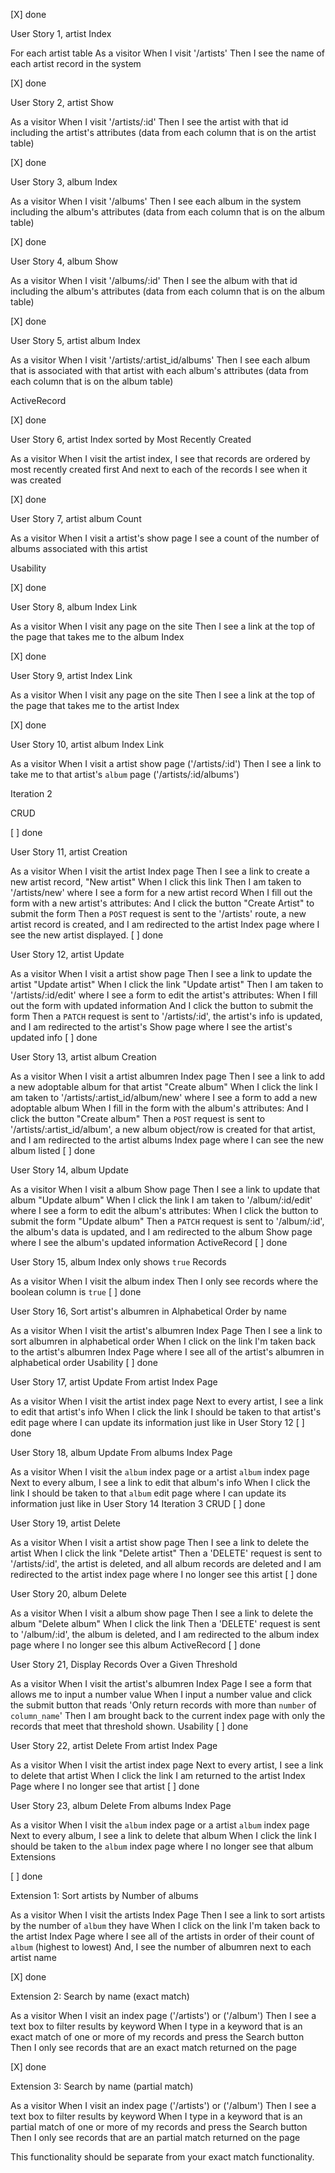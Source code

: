 [X] done

User Story 1, artist Index 

For each artist table
As a visitor
When I visit '/artists'
Then I see the name of each artist record in the system

[X] done

User Story 2, artist Show 

As a visitor
When I visit '/artists/:id'
Then I see the artist with that id including the artist's attributes
(data from each column that is on the artist table)

[X] done

User Story 3, album Index 

As a visitor
When I visit '/albums'
Then I see each album in the system including the album's attributes
(data from each column that is on the album table)

[X] done

User Story 4, album Show 

As a visitor
When I visit '/albums/:id'
Then I see the album with that id including the album's attributes
(data from each column that is on the album table)

[X] done

User Story 5, artist album Index 

As a visitor
When I visit '/artists/:artist_id/albums'
Then I see each album that is associated with that artist with each album's attributes
(data from each column that is on the album table)

ActiveRecord

[X] done

User Story 6, artist Index sorted by Most Recently Created 

As a visitor
When I visit the artist index,
I see that records are ordered by most recently created first
And next to each of the records I see when it was created

[X] done

User Story 7, artist album Count

As a visitor
When I visit a artist's show page
I see a count of the number of albums associated with this artist

Usability

[X] done

User Story 8, album Index Link

As a visitor
When I visit any page on the site
Then I see a link at the top of the page that takes me to the album Index

[X] done

User Story 9, artist Index Link

As a visitor
When I visit any page on the site
Then I see a link at the top of the page that takes me to the artist Index

[X] done

User Story 10, artist album Index Link

As a visitor
When I visit a artist show page ('/artists/:id')
Then I see a link to take me to that artist's `album` page ('/artists/:id/albums')

Iteration 2

CRUD

[ ] done

User Story 11, artist Creation 

As a visitor
When I visit the artist Index page
Then I see a link to create a new artist record, "New artist"
When I click this link
Then I am taken to '/artists/new' where I  see a form for a new artist record
When I fill out the form with a new artist's attributes:
And I click the button "Create Artist" to submit the form
Then a `POST` request is sent to the '/artists' route,
a new artist record is created,
and I am redirected to the artist Index page where I see the new artist displayed.
[ ] done

User Story 12, artist Update 

As a visitor
When I visit a artist show page
Then I see a link to update the artist "Update artist"
When I click the link "Update artist"
Then I am taken to '/artists/:id/edit' where I  see a form to edit the artist's attributes:
When I fill out the form with updated information
And I click the button to submit the form
Then a `PATCH` request is sent to '/artists/:id',
the artist's info is updated,
and I am redirected to the artist's Show page where I see the artist's updated info
[ ] done

User Story 13, artist album Creation 

As a visitor
When I visit a artist albumren Index page
Then I see a link to add a new adoptable album for that artist "Create album"
When I click the link
I am taken to '/artists/:artist_id/album/new' where I see a form to add a new adoptable album
When I fill in the form with the album's attributes:
And I click the button "Create album"
Then a `POST` request is sent to '/artists/:artist_id/album',
a new album object/row is created for that artist,
and I am redirected to the artist albums Index page where I can see the new album listed
[ ] done

User Story 14, album Update 

As a visitor
When I visit a album Show page
Then I see a link to update that album "Update album"
When I click the link
I am taken to '/album/:id/edit' where I see a form to edit the album's attributes:
When I click the button to submit the form "Update album"
Then a `PATCH` request is sent to '/album/:id',
the album's data is updated,
and I am redirected to the album Show page where I see the album's updated information
ActiveRecord
[ ] done

User Story 15, album Index only shows `true` Records 

As a visitor
When I visit the album index
Then I only see records where the boolean column is `true`
[ ] done

User Story 16, Sort artist's albumren in Alphabetical Order by name 

As a visitor
When I visit the artist's albumren Index Page
Then I see a link to sort albumren in alphabetical order
When I click on the link
I'm taken back to the artist's albumren Index Page where I see all of the artist's albumren in alphabetical order
Usability
[ ] done

User Story 17, artist Update From artist Index Page 

As a visitor
When I visit the artist index page
Next to every artist, I see a link to edit that artist's info
When I click the link
I should be taken to that artist's edit page where I can update its information just like in User Story 12
[ ] done

User Story 18, album Update From albums Index Page 

As a visitor
When I visit the `album` index page or a artist `album` index page
Next to every album, I see a link to edit that album's info
When I click the link
I should be taken to that `album` edit page where I can update its information just like in User Story 14
Iteration 3
CRUD
[ ] done

User Story 19, artist Delete 

As a visitor
When I visit a artist show page
Then I see a link to delete the artist
When I click the link "Delete artist"
Then a 'DELETE' request is sent to '/artists/:id',
the artist is deleted, and all album records are deleted
and I am redirected to the artist index page where I no longer see this artist
[ ] done

User Story 20, album Delete 

As a visitor
When I visit a album show page
Then I see a link to delete the album "Delete album"
When I click the link
Then a 'DELETE' request is sent to '/album/:id',
the album is deleted,
and I am redirected to the album index page where I no longer see this album
ActiveRecord
[ ] done

User Story 21, Display Records Over a Given Threshold 

As a visitor
When I visit the artist's albumren Index Page
I see a form that allows me to input a number value
When I input a number value and click the submit button that reads 'Only return records with more than `number` of `column_name`'
Then I am brought back to the current index page with only the records that meet that threshold shown.
Usability
[ ] done

User Story 22, artist Delete From artist Index Page 

As a visitor
When I visit the artist index page
Next to every artist, I see a link to delete that artist
When I click the link
I am returned to the artist Index Page where I no longer see that artist
[ ] done

User Story 23, album Delete From albums Index Page 

As a visitor
When I visit the `album` index page or a artist `album` index page
Next to every album, I see a link to delete that album
When I click the link
I should be taken to the `album` index page where I no longer see that album
Extensions

[ ] done

Extension 1: Sort artists by Number of albums 

As a visitor
When I visit the artists Index Page
Then I see a link to sort artists by the number of `album` they have
When I click on the link
I'm taken back to the artist Index Page where I see all of the artists in order of their count of `album` (highest to lowest) And, I see the number of albumren next to each artist name

[X] done

Extension 2: Search by name (exact match)

As a visitor
When I visit an index page ('/artists') or ('/album')
Then I see a text box to filter results by keyword
When I type in a keyword that is an exact match of one or more of my records and press the Search button
Then I only see records that are an exact match returned on the page

[X] done

Extension 3: Search by name (partial match)

As a visitor
When I visit an index page ('/artists') or ('/album')
Then I see a text box to filter results by keyword
When I type in a keyword that is an partial match of one or more of my records and press the Search button
Then I only see records that are an partial match returned on the page

This functionality should be separate from your exact match functionality.
